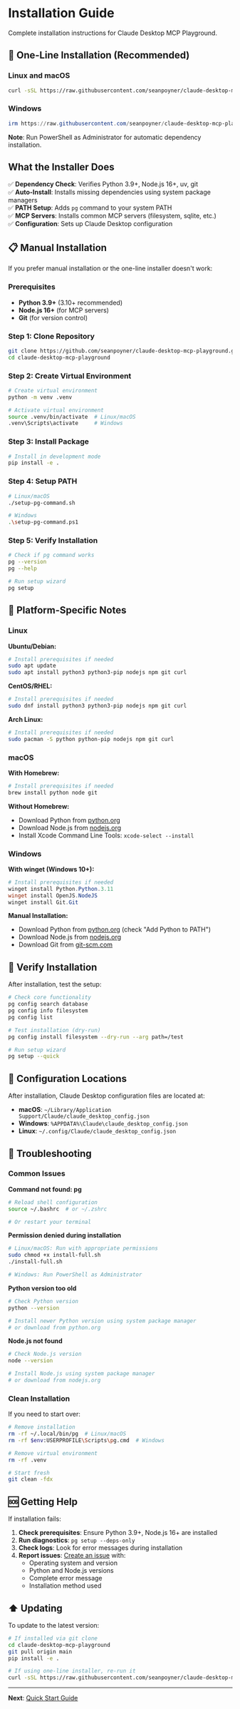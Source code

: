# Installation Guide

Complete installation instructions for Claude Desktop MCP Playground.

## 🚀 One-Line Installation (Recommended)

### Linux and macOS
```bash
curl -sSL https://raw.githubusercontent.com/seanpoyner/claude-desktop-mcp-playground/main/install-full.sh | bash
```

### Windows
```powershell
irm https://raw.githubusercontent.com/seanpoyner/claude-desktop-mcp-playground/main/install-full.ps1 | iex
```

**Note**: Run PowerShell as Administrator for automatic dependency installation.

## What the Installer Does

✅ **Dependency Check**: Verifies Python 3.9+, Node.js 16+, uv, git  
✅ **Auto-Install**: Installs missing dependencies using system package managers  
✅ **PATH Setup**: Adds `pg` command to your system PATH  
✅ **MCP Servers**: Installs common MCP servers (filesystem, sqlite, etc.)  
✅ **Configuration**: Sets up Claude Desktop configuration  

## 📋 Manual Installation

If you prefer manual installation or the one-line installer doesn't work:

### Prerequisites
- **Python 3.9+** (3.10+ recommended)
- **Node.js 16+** (for MCP servers)
- **Git** (for version control)

### Step 1: Clone Repository
```bash
git clone https://github.com/seanpoyner/claude-desktop-mcp-playground.git
cd claude-desktop-mcp-playground
```

### Step 2: Create Virtual Environment
```bash
# Create virtual environment
python -m venv .venv

# Activate virtual environment
source .venv/bin/activate  # Linux/macOS
.venv\Scripts\activate     # Windows
```

### Step 3: Install Package
```bash
# Install in development mode
pip install -e .
```

### Step 4: Setup PATH
```bash
# Linux/macOS
./setup-pg-command.sh

# Windows
.\setup-pg-command.ps1
```

### Step 5: Verify Installation
```bash
# Check if pg command works
pg --version
pg --help

# Run setup wizard
pg setup
```

## 🔧 Platform-Specific Notes

### Linux

**Ubuntu/Debian:**
```bash
# Install prerequisites if needed
sudo apt update
sudo apt install python3 python3-pip nodejs npm git curl
```

**CentOS/RHEL:**
```bash
# Install prerequisites if needed
sudo dnf install python3 python3-pip nodejs npm git curl
```

**Arch Linux:**
```bash
# Install prerequisites if needed
sudo pacman -S python python-pip nodejs npm git curl
```

### macOS

**With Homebrew:**
```bash
# Install prerequisites if needed
brew install python node git
```

**Without Homebrew:**
- Download Python from [python.org](https://python.org)
- Download Node.js from [nodejs.org](https://nodejs.org)
- Install Xcode Command Line Tools: `xcode-select --install`

### Windows

**With winget (Windows 10+):**
```powershell
# Install prerequisites if needed
winget install Python.Python.3.11
winget install OpenJS.NodeJS
winget install Git.Git
```

**Manual Installation:**
- Download Python from [python.org](https://python.org) (check "Add Python to PATH")
- Download Node.js from [nodejs.org](https://nodejs.org)
- Download Git from [git-scm.com](https://git-scm.com)

## 🧪 Verify Installation

After installation, test the setup:

```bash
# Check core functionality
pg config search database
pg config info filesystem
pg config list

# Test installation (dry-run)
pg config install filesystem --dry-run --arg path=/test

# Run setup wizard
pg setup --quick
```

## 🔧 Configuration Locations

After installation, Claude Desktop configuration files are located at:

- **macOS**: `~/Library/Application Support/Claude/claude_desktop_config.json`
- **Windows**: `%APPDATA%\Claude\claude_desktop_config.json`
- **Linux**: `~/.config/Claude/claude_desktop_config.json`

## 🚨 Troubleshooting

### Common Issues

**Command not found: pg**
```bash
# Reload shell configuration
source ~/.bashrc  # or ~/.zshrc

# Or restart your terminal
```

**Permission denied during installation**
```bash
# Linux/macOS: Run with appropriate permissions
sudo chmod +x install-full.sh
./install-full.sh

# Windows: Run PowerShell as Administrator
```

**Python version too old**
```bash
# Check Python version
python --version

# Install newer Python version using system package manager
# or download from python.org
```

**Node.js not found**
```bash
# Check Node.js version
node --version

# Install Node.js using system package manager
# or download from nodejs.org
```

### Clean Installation
If you need to start over:

```bash
# Remove installation
rm -rf ~/.local/bin/pg  # Linux/macOS
rm -rf $env:USERPROFILE\Scripts\pg.cmd  # Windows

# Remove virtual environment
rm -rf .venv

# Start fresh
git clean -fdx
```

## 🆘 Getting Help

If installation fails:

1. **Check prerequisites**: Ensure Python 3.9+, Node.js 16+ are installed
2. **Run diagnostics**: `pg setup --deps-only`
3. **Check logs**: Look for error messages during installation
4. **Report issues**: [Create an issue](https://github.com/seanpoyner/claude-desktop-mcp-playground/issues) with:
   - Operating system and version
   - Python and Node.js versions
   - Complete error message
   - Installation method used

## ⬆️ Updating

To update to the latest version:

```bash
# If installed via git clone
cd claude-desktop-mcp-playground
git pull origin main
pip install -e .

# If using one-line installer, re-run it
curl -sSL https://raw.githubusercontent.com/seanpoyner/claude-desktop-mcp-playground/main/install-full.sh | bash
```

---

**Next**: [Quick Start Guide](quick-start.md)